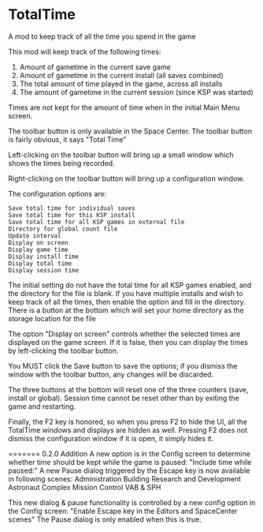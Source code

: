# TotalTime
A mod to keep track of all the time you spend in the game

This mod will keep track of the following times:

1.  Amount of gametime in the current save game
2.  Amount of gametime in the current install (all saves combined)
3.  The total amount of time played in the game, across all installs
4.  The amount of gametime in the current session (since KSP was started)

Times are not kept for the amount of time when in the initial Main Menu screen.

The toolbar button is only available in the Space Center.  The toolbar button is fairly obvious, it says "Total Time"

Left-clicking on the toolbar button will bring up a small window which shows the times being recorded.  

Right-clicking on the toolbar button will bring up a configuration window.

The configuration options are:

	Save total time for individual saves
	Save total time for this KSP install
	Save total time for all KSP games in external file
	Directory for global count file
	Update interval
	Display on screen
	Display game time
	Display install time
	Display total time
	Display session time

The initial setting do not have the total time for all KSP games enabled, and the directory for 
the file is blank.  If you have multiple installs and wish to keep track of all the times, then 
enable the option and fill in the directory.  There is a button at the bottom which will set 
your home directory as the storage location for the file

The option "Display on screen" controls whether the selected times are displayed on the game screen.  If it is false, 
then you can display the times by left-clicking the toolbar button.

You MUST click the Save button to save the options; if you dismiss the window with the toolbar button,
any changes will be discarded.

The three buttons at the bottom will reset one of the three counters (save, install or global).  Session time cannot
be reset other than by exiting the game and restarting.

Finally, the F2 key is honored, so when you press F2 to hide the UI, all the TotalTime windows and displays are hidden as 
well.  Pressing F2 does not dismiss the configuration window if it is open, it simply hides it.

=======
0.2.0 Addition
A new option is in the Config screen to determine whether time should be kept while 
the game is paused:
	"Include time while paused:"
A new Pause dialog triggered by the Escape key is now available in following scenes:
			Administration Building
			Research and Development
			Astronaut Complex
			Mission Control
			VAB & SPH

This new dialog & pause functionality is controlled by a new config option in the Config screen:
	"Enable Escape key in the Editors and SpaceCenter scenes"
The Pause dialog is only enabled when this is true.
